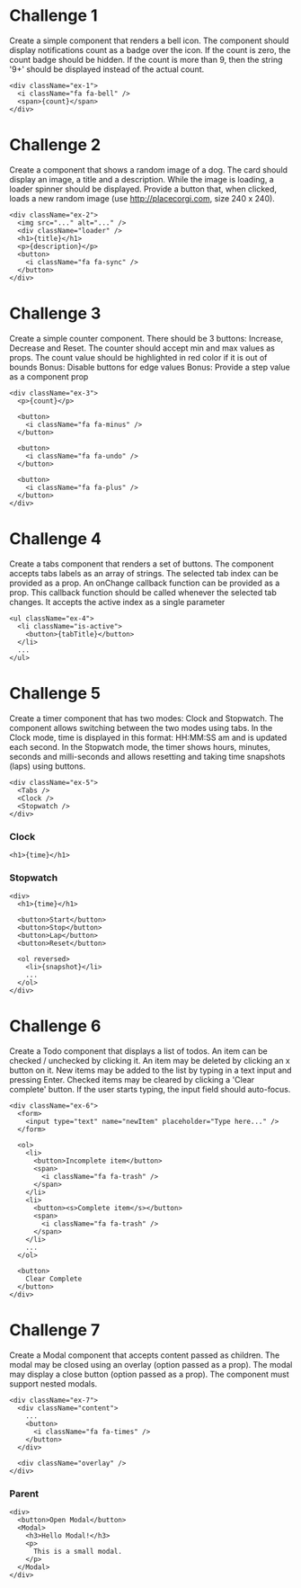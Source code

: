 # Challenge 1

Create a simple component that renders a bell icon. The component should display notifications count as a badge over the icon. If the count is zero, the count badge should be hidden. If the count is more than 9, then the string '9+' should be displayed instead of the actual count.

```
<div className="ex-1">
  <i className="fa fa-bell" />
  <span>{count}</span>
</div>
```

# Challenge 2

Create a component that shows a random image of a dog. The card should display an image, a title and a description. While the image is loading, a loader spinner should be displayed. Provide a button that, when clicked, loads a new random image (use http://placecorgi.com, size 240 x 240).

```
<div className="ex-2">
  <img src="..." alt="..." />
  <div className="loader" />
  <h1>{title}</h1>
  <p>{description}</p>
  <button>
    <i className="fa fa-sync" />
  </button>
</div>
```

# Challenge 3

Create a simple counter component. There should be 3 buttons: Increase, Decrease and Reset. The counter should accept min and max values as props. The count value should be highlighted in red color if it is out of bounds
Bonus: Disable buttons for edge values
Bonus: Provide a step value as a component prop

```
<div className="ex-3">
  <p>{count}</p>

  <button>
    <i className="fa fa-minus" />
  </button>

  <button>
    <i className="fa fa-undo" />
  </button>

  <button>
    <i className="fa fa-plus" />
  </button>
</div>
```

# Challenge 4

Create a tabs component that renders a set of buttons. The component accepts tabs labels as an array of strings. The selected tab index can be provided as a prop. An onChange callback function can be provided as a prop. This callback function should be called whenever the selected tab changes. It accepts the active index as a single parameter

```
<ul className="ex-4">
  <li className="is-active">
    <button>{tabTitle}</button>
  </li>
  ...
</ul>
```

# Challenge 5

Create a timer component that has two modes: Clock and Stopwatch. The component allows switching between the two modes using tabs. In the Clock mode, time is displayed in this format: HH:MM:SS am and is updated each second. In the Stopwatch mode, the timer shows hours, minutes, seconds and milli-seconds and allows resetting and taking time snapshots (laps) using buttons.

```
<div className="ex-5">
  <Tabs />
  <Clock />
  <Stopwatch />
</div>
```

### Clock

```
<h1>{time}</h1>
```

### Stopwatch

```
<div>
  <h1>{time}</h1>

  <button>Start</button>
  <button>Stop</button>
  <button>Lap</button>
  <button>Reset</button>

  <ol reversed>
    <li>{snapshot}</li>
    ...
  </ol>
</div>
```

# Challenge 6

Create a Todo component that displays a list of todos. An item can be checked / unchecked by clicking it. An item may be deleted by clicking an x button on it. New items may be added to the list by typing in a text input and pressing Enter. Checked items may be cleared by clicking a 'Clear complete' button. If the user starts typing, the input field should auto-focus.

```
<div className="ex-6">
  <form>
    <input type="text" name="newItem" placeholder="Type here..." />
  </form>

  <ol>
    <li>
      <button>Incomplete item</button>
      <span>
        <i className="fa fa-trash" />
      </span>
    </li>
    <li>
      <button><s>Complete item</s></button>
      <span>
        <i className="fa fa-trash" />
      </span>
    </li>
    ...
  </ol>

  <button>
    Clear Complete
  </button>
</div>
```

# Challenge 7

Create a Modal component that accepts content passed as children. The modal may be closed using an overlay (option passed as a prop). The modal may display a close button (option passed as a prop). The component must support nested modals.

```
<div className="ex-7">
  <div className="content">
    ...
    <button>
      <i className="fa fa-times" />
    </button>
  </div>

  <div className="overlay" />
</div>
```

### Parent

```
<div>
  <button>Open Modal</button>
  <Modal>
    <h3>Hello Modal!</h3>
    <p>
      This is a small modal.
    </p>
  </Modal>
</div>
```
